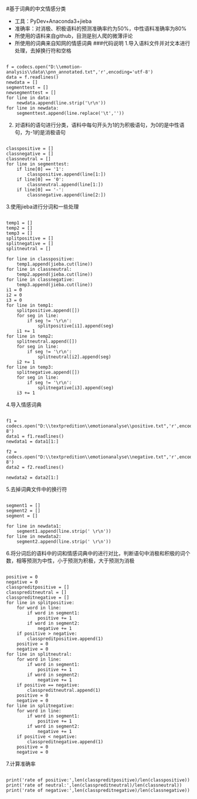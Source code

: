 #基于词典的中文情感分类
- 工具：PyDev+Anaconda3+jieba
- 准确率：对消极、积极语料的预测准确率约为50%，中性语料准确率为80%
- 所使用的语料来自github，目测是别人爬的微薄评论
- 所使用的词典来自知网的情感词典
###代码说明
1.导入语料文件并对文本进行处理，去掉换行符和空格
<pre><code>
f = codecs.open("D:\\emotion-analysis\\data\\pnn_annotated.txt",'r',encoding='utf-8')
data = f.readlines()
newdata = []
segmenttest = []
newsegmenttest = []
for line in data:
    newdata.append(line.strip('\r\n'))
for line in newdata:
    segmenttest.append(line.replace('\t',''))
</pre></code>
2. 对语料的语句进行分类，语料中每句开头为1的为积极语句，为0的是中性语句，为-1的是消极语句
<pre><code>
classpositive = []
classnegative = []
classneutral = []
for line in segmenttest:
    if line[0] == '1':
        classpositive.append(line[1:])
    if line[0] == '0':
        classneutral.append(line[1:])
    if line[0] == '-':
        classnegative.append(line[2:])
</pre></code>
3.使用jieba进行分词和一些处理
<pre><code>
temp1 = []
temp2 = []
temp3 = []
splitpositive = []
splitnegative = []
splitneutral = []
        
for line in classpositive:
    temp1.append(jieba.cut(line))
for line in classneutral:
    temp2.append(jieba.cut(line))
for line in classnegative:
    temp3.append(jieba.cut(line))
i1 = 0
i2 = 0
i3 = 0
for line in temp1:
    splitpositive.append([])
    for seg in line:
        if seg != '\r\n':
            splitpositive[i1].append(seg)
    i1 += 1      
for line in temp2:
    splitneutral.append([])
    for seg in line:
        if seg != '\r\n':
            splitneutral[i2].append(seg)
    i2 += 1
for line in temp3:
    splitnegative.append([])
    for seg in line:
        if seg != '\r\n':
            splitnegative[i3].append(seg)
    i3 += 1
</pre></code>
4.导入情感词典
<pre><code>
f1 = codecs.open("D:\\textpredition\\emotionanalyse\\positive.txt",'r',encoding='utf-8')
data1 = f1.readlines()
newdata1 = data1[1:]

f2 = codecs.open("D:\\textpredition\\emotionanalyse\\negative.txt",'r',encoding='utf-8')
data2 = f2.readlines()

newdata2 = data2[1:]
</pre></code> 
5.去掉词典文件中的换行符
<pre><code>
segment1 = []
segment2 = []
segment = []

for line in newdata1:
    segment1.append(line.strip(' \r\n'))
for line in newdata2:
    segment2.append(line.strip(' \r\n'))
</pre></code>
6.将分词后的语料中的词和情感词典中的进行对比，判断语句中消极和积极的词个数，相等预测为中性，小于预测为积极，大于预测为消极
<pre><code>
positive = 0
negative = 0
classpreditpositive = []
classpreditneutral = []
classpreditnegative = []
for line in splitpositive:
    for word in line:
        if word in segment1:
            positive += 1
        if word in segment2:
            negative += 1
    if positive > negative:
        classpreditpositive.append(1)
    positive = 0
    negative = 0
for line in splitneutral:
    for word in line:
        if word in segment1:
            positive += 1
        if word in segment2:
            negative += 1
    if positive == negative:
        classpreditneutral.append(1)
    positive = 0
    negative = 0
for line in splitnegative:
    for word in line:
        if word in segment1:
            positive += 1
        if word in segment2:
            negative += 1
    if positive < negative:
        classpreditnegative.append(1)
    positive = 0
    negative = 0
</pre></code>
7.计算准确率
<pre><code>
print('rate of positive:',len(classpreditpositive)/len(classpositive))   
print('rate of neutral:',len(classpreditneutral)/len(classneutral))
print('rate of negative:',len(classpreditnegative)/len(classnegative))  
</pre></code>


